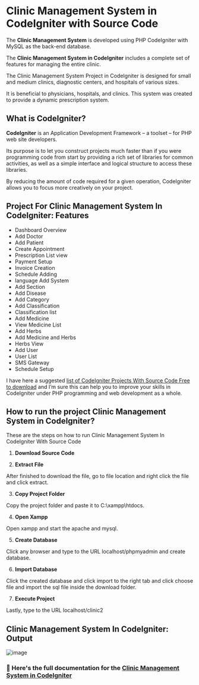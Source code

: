 # Clinic Management System in CodeIgniter with Source Code

The **Clinic Management System** is developed using PHP CodeIgniter with MySQL as the back-end database.

The **Clinic Management System in CodeIgniter** includes a complete set of features for managing the entire clinic.

The Clinic Management System Project in CodeIgniter is designed for small and medium clinics, diagnostic centers, and hospitals of various sizes.

It is beneficial to physicians, hospitals, and clinics. This system was created to provide a dynamic prescription system.

## What is CodeIgniter?

**CodeIgniter** is an Application Development Framework – a toolset – for PHP web site developers.

Its purpose is to let you construct projects much faster than if you were programming code from start by providing a rich set of libraries for common activities, as well as a simple interface and logical structure to access these libraries.

By reducing the amount of code required for a given operation, CodeIgniter allows you to focus more creatively on your project.

## Project For Clinic Management System In CodeIgniter: Features

* Dashboard Overview
* Add Doctor
* Add Patient
* Create Appointment
* Prescription List view
* Payment Setup
* Invoice Creation
* Schedule Adding
* language Add System
* Add Section
* Add Disease
* Add Category
* Add Classification
* Classification list
* Add Medicine
* View Medicine List
* Add Herbs
* Add Medicine and Herbs
* Herbs View
* Add User
* User List
* SMS Gateway
* Schedule Setup

I have here a suggested [list of CodeIgniter Projects With Source Code Free to download](https://itsourcecode.com/free-projects/php-project/codeigniter-projects-with-source-code-free-download-2021/) and I’m sure this can help you to improve your skills in CodeIgniter under PHP programming and web development as a whole.

## How to run the project Clinic Management System in CodeIgniter?

These are the steps on how to run Clinic Management System In CodeIgniter With Source Code

1. **Download Source Code**

2. **Extract File**

After finished to download the file, go to file location and right click the file and click extract.

3. **Copy Project Folder**

Copy the project folder and paste it to C:\xampp\htdocs.

4. **Open Xampp**

Open xampp and start the apache and mysql.

5. **Create Database**

Click any browser and type to the URL localhost/phpmyadmin and create database.

6. **Import Database**

Click the created database and click import to the right tab and click choose file and import the sql file inside the download folder.

7. **Execute Project**

Lastly, type to the URL localhost/clinic2

## Clinic Management System In CodeIgniter: Output

![image](https://github.com/user-attachments/assets/56b55c1d-47cc-436c-948c-737cc6c3cec1)

### 📌 Here's the full documentation for the [Clinic Management System in CodeIgniter](https://itsourcecode.com/free-projects/php-project/complete-clinic-management-system-in-codeigniter-with-source-code/)

